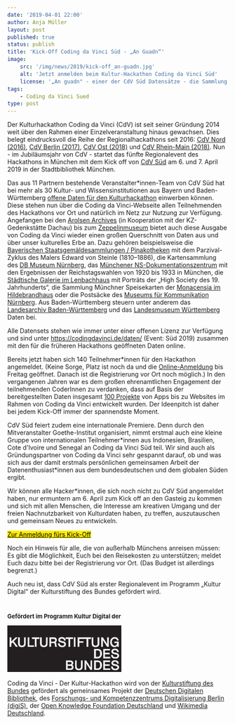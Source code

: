 ```yaml
---
date: '2019-04-01 22:00'
author: Anja Müller
layout: post
published: true
status: publish
title: 'Kick-Off Coding da Vinci Süd - „An Guadn“'
image:
    src: '/img/news/2019/kick-off_an-guadn.jpg'
    alt: 'Jetzt anmelden beim Kultur-Hackathon Coding da Vinci Süd'
    license: '„An guadn" - einer der CdV Süd Datensätze - die Sammlung Münchner Speisekarten. Bild-Lizenz <a href="https://creativecommons.org/licenses/by-sa/4.0/deed.de" target="_blank">CC-BY-SA 4.0</a> Münchener Stadtbibliothek - Monacensia im Hildebrandhaus'
tags:
    - Coding da Vinci Sued
type: post
---
```

<p>
Der Kulturhackathon Coding da Vinci (CdV) ist seit seiner Gründung 2014 weit über den Rahmen einer Einzelveranstaltung hinaus gewachsen. Dies belegt eindrucksvoll die Reihe der Regionalhackathons seit 2016: <a href="/events/nord/">CdV Nord (2016)</a>, <a href="/events/berlin/">CdV Berlin (2017)</a>, <a href="/events/ost/">CdV Ost (2018)</a> und <a href="/events/rheinmain/">CdV Rhein-Main (2018)</a>. Nun - im Jubiläumsjahr von CdV - startet das fünfte Regionalevent des Hackathons in München mit dem Kick off von <a href="/events/sued/">CdV Süd</a> am 6. und 7. April 2019 in der Stadtbibliothek München. 
</p>
<p>
Das aus 11 Partnern bestehende Veranstalter*innen-Team von CdV Süd hat bei mehr als 30 Kultur- und Wissensinstitutionen aus Bayern und Baden-Württemberg <a href="/daten">offene Daten für den Kulturhackathon</a> einwerben können. Diese stehen nun über die Coding da Vinci-Webseite allen Teilnehmenden des Hackathons vor Ort und natürlich im Netz zur Nutzung zur Verfügung. Angefangen bei den <a href="/daten/#its-arolsen-und-kz-gedenkstaette-dachau">Arolsen Archives</a> (in Kooperation mit der KZ-Gedenkstätte Dachau) bis zum <a href="/daten/#zeppelin-museum">Zeppelinmuseum</a> bietet auch diese Ausgabe von Coding da Vinci wieder einen großen Querschnitt von Daten aus und über unser kulturelles Erbe an. 
Dazu gehören beispielsweise die <a href="/daten/#bstgs">Bayerischen Staatsgemäldesammlungen / Pinakotheken</a> mit dem Parzival-Zyklus des Malers Edward von Steinle (1810–1886), die Kartensammlung des <a href="/daten/#dbmus">DB Museum Nürnberg</a>, das <a href="/daten/#nsdokmuc">Münchener NS-Dokumentationszentrum</a> mit den Ergebnissen der Reichstagswahlen von 1920 bis 1933 in München, die <a href="/daten/#lenbach">Städtische Galerie im Lenbachhaus</a> mit Porträts der „High Society des 19. Jahrhunderts“, die Sammlung Münchner Speisekarten der <a href="/daten/#monacensia">Monacensia im Hildebrandhaus</a> oder die Postsäcke des <a href="/daten/#muk_n">Museums für Kommunikation Nürnberg</a>. Aus Baden-Württemberg steuern unter anderem das <a href="/daten/#landesarchiv-baden-w%C3%BCrttemberg">Landesarchiv Baden-Württemberg</a> und das <a href="/daten/#lmbw">Landesmuseum Württemberg</a> Daten bei. 
</p>
<p>
Alle Datensets stehen wie immer unter einer offenen Lizenz zur Verfügung und sind unter <a href="/daten">https://codingdavinci.de/daten/</a> (Event: Süd 2019) zusammen mit den für die früheren Hackathons geöffneten Daten online. 
</p>
<p>
Bereits jetzt haben sich 140 Teilnehmer*innen für den Hackathon angemeldet. (Keine Sorge, Platz ist noch da und die <a href="https://www.xing.com/events/coding-vinci-sud-kick-off-2057724">Online-Anmeldung</a> bis Freitag geöffnet. Danach ist die Registrierung vor Ort noch möglich.) In den vergangenen Jahren war es dem großen ehrenamtlichen Engagement der teilnehmenden CoderInnen zu verdanken, dass auf Basis der bereitgestellten Daten insgesamt <a href="/projects/2018_rm/ANTLITZ.NINJA.html">100 Projekte</a> von Apps bis zu Websites im Rahmen von Coding da Vinci entwickelt wurden. Der Ideenpitch ist daher bei jedem Kick-Off immer der spannendste Moment. 
</p>
<p>CdV Süd feiert zudem eine internationale Premiere. Denn durch den Mitveranstalter Goethe-Institut organisiert, nimmt erstmal auch eine kleine Gruppe von internationalen Teilnehmer*innen aus Indonesien, Brasilien, Cote d'Ivoire und Senegal an Coding da Vinci Süd teil. Wir sind auch als Gründungspartner von Coding da Vinci sehr gespannt darauf, ob und was sich aus der damit erstmals persönlichen gemeinsamen Arbeit der Datenenthusiast*innen aus dem bundesdeutschen und dem globalen Süden ergibt. 
</p>
<p>Wir können alle Hacker*innen, die sich noch nicht zu CdV Süd angemeldet haben, nur ermuntern am 6. April zum Kick off an den Gasteig zu kommen und sich mit allen Menschen, die Interesse am kreativen Umgang und der freien Nachnutzbarkeit von Kulturdaten haben, zu treffen, auszutauschen und gemeinsam Neues zu entwickeln. 
 </p>

<div class="row">
	<div class="col-lg-6 col-lg-offset-4 col-md-5 col-md-offset-3 col-sm-4">
       <p class="center"><a class="btn btn-primary btn-lg btn-events" style="background-color: #ffed00; color: #000000;" href="https://www.xing.com/events/coding-vinci-sud-kick-off-2057724" target="_blank" role="button">Zur Anmeldung fürs Kick-Off</a></p>
	</div>
</div>     

<p>
Noch ein Hinweis für alle, die von außerhalb Münchens anreisen müssen: Es gibt die Möglichkeit, Euch bei den Reisekosten zu unterstützen; meldet Euch dazu bitte bei der Registrierung vor Ort. (Das Budget ist allerdings begrenzt.)
</p>                
<p>
Auch neu ist, dass CdV Süd als erster Regionalevent im Programm „Kultur Digital“ der Kulturstiftung des Bundes gefördert wird. 
</p>
<div class="row">
	<div class="col-lg-6 col-lg-offset-4 col-md-5 col-md-offset-3 col-sm-4 logos">
		<p style="margin-top:40px; font-size: 13px;"><strong>Gefördert im Programm Kultur Digital der</strong></p>
			<a href="https://www.kulturstiftung-des-bundes.de/" target="_blank">
				<img src="/img/logos/ksb.jpg" class="img-responsive block-left" alt="Kulturstiftung des Bundes">
			</a>
    </div>
</div>
<p>
	Coding da Vinci - Der Kultur-Hackathon wird von der <a href="https://www.kulturstiftung-des-bundes.de/">Kulturstiftung des Bundes</a> gefördert als gemeinsames Projekt der <a href="https://www.deutsche-digitale-bibliothek.de/">Deutschen Digitalen Bibliothek</a>, des <a href="http://www.digis-berlin.de">Forschungs- und Kompetenzzentrums Digitalisierung Berlin (digiS)</a>, der <a href="http://okfn.de/">Open Knowledge Foundation Deutschland</a> und <a href="http://wikimedia.de/wiki/Hauptseite">Wikimedia Deutschland</a>.
</p>
